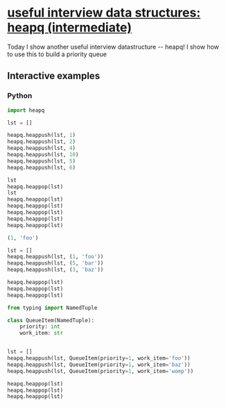 # [useful interview data structures: heapq (intermediate)](https://youtu.be/sRLuocdQfEw)

Today I show another useful interview datastructure -- heapq!  I show how to use this to build a priority queue

## Interactive examples

### Python

```python
import heapq

lst = []

heapq.heappush(lst, 1)
heapq.heappush(lst, 2)
heapq.heappush(lst, 4)
heapq.heappush(lst, 10)
heapq.heappush(lst, 5)
heapq.heappush(lst, 6)

lst
heapq.heappop(lst)
lst
heapq.heappop(lst)
heapq.heappop(lst)
heapq.heappop(lst)
heapq.heappop(lst)
heapq.heappop(lst)

(1, 'foo')

lst = []
heapq.heappush(lst, (1, 'foo'))
heapq.heappush(lst, (5, 'bar'))
heapq.heappush(lst, (3, 'baz'))

heapq.heappop(lst)
heapq.heappop(lst)
heapq.heappop(lst)

from typing import NamedTuple

class QueueItem(NamedTuple):
    priority: int
    work_item: str


lst = []
heapq.heappush(lst, QueueItem(priority=1, work_item='foo'))
heapq.heappush(lst, QueueItem(priority=1, work_item='baz'))
heapq.heappush(lst, QueueItem(priority=1, work_item='womp'))

heapq.heappop(lst)
heapq.heappop(lst)
heapq.heappop(lst)
```
